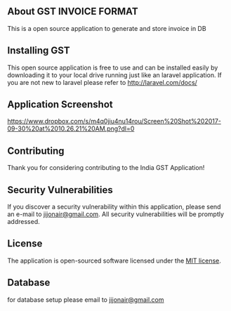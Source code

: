 ## About GST INVOICE FORMAT

This is a open source application to generate and store invoice in DB


## Installing GST

This open source application is free to use and can be installed easily by downloading it to your local drive running just like an laravel application. If you are not new to laravel please refer to http://laravel.com/docs/

## Application Screenshot

https://www.dropbox.com/s/m4q0jiu4nu14rou/Screen%20Shot%202017-09-30%20at%2010.26.21%20AM.png?dl=0

## Contributing

Thank you for considering contributing to the India GST Application!

## Security Vulnerabilities

If you discover a security vulnerability within this application, please send an e-mail to jijonair@gmail.com. All security vulnerabilities will be promptly addressed.

## License

The application is open-sourced software licensed under the [MIT license](http://opensource.org/licenses/MIT).

## Database
 for database setup please email to jijonair@gmail.com
